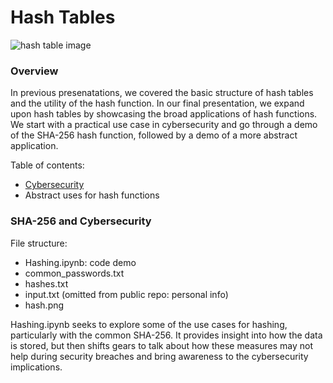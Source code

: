 # Hash Tables
![hash table image](https://d33wubrfki0l68.cloudfront.net/87075beeda9ac5cf3bc104aaca45d231ef42aaea/56f14/img/blog/data-structures/hash-tables/hash-table.png)
### Overview
In previous presenatations, we covered the basic structure of hash tables and the utility of the hash function.
In our final presentation, we expand upon hash tables by showcasing the broad applications of hash functions. We start with a practical use case in cybersecurity and go through a demo of the SHA-256 hash function, followed by a demo of a more abstract application.   

Table of contents:
- [Cybersecurity](#sha-256-and-cybersecurity)
- Abstract uses for hash functions 

### SHA-256 and Cybersecurity
File structure:
- Hashing.ipynb: code demo
- common_passwords.txt
- hashes.txt
- input.txt (omitted from public repo: personal info)
- hash.png
  
Hashing.ipynb seeks to explore some of the use cases for hashing, particularly with the common SHA-256. It provides insight into how the data is stored, but then shifts gears to talk about how these measures may not help during security breaches and bring awareness to the cybersecurity implications.

